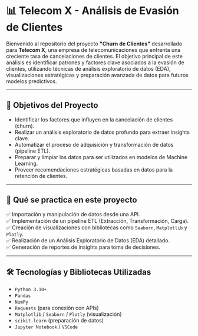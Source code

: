 # 📊 Telecom X - Análisis de Evasión de Clientes

Bienvenido al repositorio del proyecto **"Churn de Clientes"** desarrollado para **Telecom X**, una empresa de telecomunicaciones que enfrenta una creciente tasa de cancelaciones de clientes. El objetivo principal de este análisis es identificar patrones y factores clave asociados a la evasión de clientes, utilizando técnicas de análisis exploratorio de datos (EDA), visualizaciones estratégicas y preparación avanzada de datos para futuros modelos predictivos.

---

## 📌 Objetivos del Proyecto

- Identificar los factores que influyen en la cancelación de clientes (churn).
- Realizar un análisis exploratorio de datos profundo para extraer insights clave.
- Automatizar el proceso de adquisición y transformación de datos (pipeline ETL).
- Preparar y limpiar los datos para ser utilizados en modelos de Machine Learning.
- Proveer recomendaciones estratégicas basadas en datos para la retención de clientes.

---

## 🧠 Qué se practica en este proyecto

✅ Importación y manipulación de datos desde una API.  
✅ Implementación de un pipeline ETL (Extracción, Transformación, Carga).  
✅ Creación de visualizaciones con bibliotecas como `Seaborn`, `Matplotlib` y `Plotly`.  
✅ Realización de un Análisis Exploratorio de Datos (EDA) detallado.  
✅ Generación de reportes de insights para toma de decisiones.  

---

## 🛠️ Tecnologías y Bibliotecas Utilizadas

- `Python 3.10+`
- `Pandas`
- `NumPy`
- `Requests` (para conexión con APIs)
- `Matplotlib` / `Seaborn` / `Plotly` (visualización)
- `scikit-learn` (preparación de datos)
- `Jupyter Notebook` / `VSCode`

